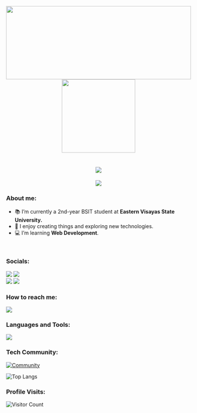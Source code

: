 <div align="center">
    <img src="https://github.com/user-attachments/assets/01170621-031f-4879-9839-1bf707762e84" width="100%" height="200" max-width="100%"/>
</div>
<div align="center">
    <img src="https://github.com/user-attachments/assets/51c1f697-262c-49b3-8968-40ba538b8408" width="200"/>
</div>

<h1 align="center">
    <img src="https://readme-typing-svg.herokuapp.com/?font=Righteous&size=35&center=true&vCenter=true&width=500&height=70&duration=4000&lines=Hi+There!+👋;+I'm+Angelo!;&color=ADFF2F" />
</h1>

<h5 align="center">
    <img src="https://readme-typing-svg.herokuapp.com/?font=Righteous&size=20&center=true&vCenter=true&width=800&height=70&duration=4000&lines=%22Making+mistakes+means+you're+actively+engaged+in+the+process+of+learning.%22;&color=ADFF2F" />
</h5>

### About me: 
- 📚 I’m currently a 2nd-year BSIT student at **Eastern Visayas State University.**<br>
- 🚀 I enjoy creating things and exploring new technologies. 
- 💻 I’m learning **Web Development**.
<br>

### Socials: 
<a href="https://www.youtube.com/@angelo_mahusay"><img src="https://img.shields.io/badge/angelomahusay-FF0000?style=for-the-badge&logo=youtube&logoColor=white"></a> 
<a href="https://www.instagram.com/angelomahusayy/"><img src="https://img.shields.io/badge/angelomahusay-%23E4405F.svg?&style=for-the-badge&logo=instagram&logoColor=white"></a>  
<a href="https://www.linkedin.com/in/angelomahusay/"><img src="https://img.shields.io/badge/angelomahusay-%230077B5.svg?&style=for-the-badge&logo=linkedin&logoColor=white"></a> 
<a href="https://www.facebook.com/angelomahusayy"><img src="https://img.shields.io/badge/angelomahusay-1877F2?style=for-the-badge&logo=facebook&logoColor=white"></a>
<br>

### How to reach me: 
<a href="mailto:angelomahusay15@gmail.com">
<img src="https://img.shields.io/badge/-angelomahusay15%40gmail.com-7B83EB?&style=for-the-badge&logo=Microsoft-outlook&logoColor=white"></a>

<h3 align="left">Languages and Tools:</h3>
<p align="left">
  <a href="https://skillicons.dev">
    <img src="https://skillicons.dev/icons?i=bash,html,css,js,py,tailwind,bootstrap,svelte,django,git,figma" />
  </a>
</p>

### Tech Community:
[![Community](https://discordapp.com/api/guilds/890526319790669895/widget.png?style=banner2)](https://discord.gg/ZYfWTSusXG) 

![Top Langs](https://github-readme-stats.vercel.app/api/top-langs/?username=angelomahusay&layout=compact&theme=dark)

### Profile Visits:
![Visitor Count](https://profile-counter.glitch.me/angelomahusay/count.svg)
